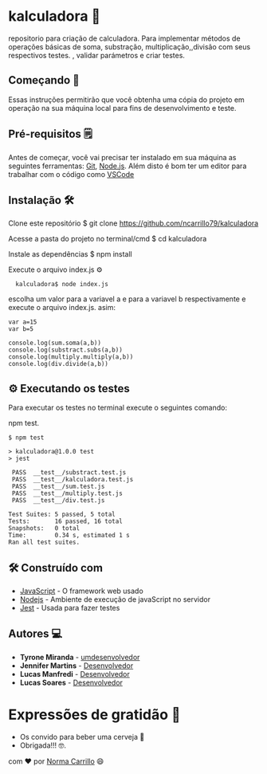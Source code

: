 

# kalculadora 🧮

repositorio para criação de calculadora. Para implementar métodos  de operações básicas de soma, substração, multiplicação,,divisão com seus respectivos testes.
, validar parámetros e criar testes.

## Começando :rocket:

Essas instruções permitirão que você obtenha uma cópia do projeto em operação na sua máquina local para fins de desenvolvimento e teste.


## Pré-requisitos 🗒️


Antes de começar, você vai precisar ter instalado em sua máquina as seguintes ferramentas:
[Git](https://git-scm.com), [Node.js](https://nodejs.org/en/). 
Além disto é bom ter um editor para trabalhar com o código como [VSCode](https://code.visualstudio.com/)



##  Instalação 🛠️

 Clone este repositório
$ git clone <https://github.com/ncarrillo79/kalculadora>

 Acesse a pasta do projeto no terminal/cmd
$ cd kalculadora

 Instale as dependências
$ npm install

 Execute o arquivo index.js ⚙️ 

```
  kalculadora$ node index.js
 ```
  escolha um valor para a variavel a  e para a variavel b respectivamente e execute o arquivo index.js. 
  asim:
    
```
var a=15
var b=5

console.log(sum.soma(a,b))
console.log(substract.subs(a,b))
console.log(multiply.multiply(a,b))
console.log(div.divide(a,b))
```

## ⚙️ Executando os testes

Para executar os testes no terminal execute o seguintes comando:

npm test.

```
$ npm test

> kalculadora@1.0.0 test
> jest

 PASS  __test__/substract.test.js
 PASS  __test__/kalculadora.test.js
 PASS  __test__/sum.test.js
 PASS  __test__/multiply.test.js
 PASS  __test__/div.test.js

Test Suites: 5 passed, 5 total
Tests:       16 passed, 16 total
Snapshots:   0 total
Time:        0.34 s, estimated 1 s
Ran all test suites.

```

## 🛠️ Construído com


* [JavaScript](https://www.javascript.com/) - O framework web usado
* [Nodejs](https://nodejs.org/en/) - Ambiente de execução de javaScript no servidor
* [Jest](https://jestjs.io/) - Usada para fazer testes


##  Autores :computer:


* **Tyrone Miranda** - [umdesenvolvedor](https://www.linkedin.com/in/tayronmiranda/)
* **Jennifer Martins** - [Desenvolvedor](https://www.linkedin.com/in/martinsjeniffer/)
* **Lucas Manfredi** -  [Desenvolvedor](https://www.linkedin.com/in/lucca-manfredi/?originalSubdomain=br)
* **Lucas Soares** -  [Desenvolvedor](https://www.linkedin.com/in/lucascsoares/)


#  Expressões de gratidão :gift:

* Os convido para beber uma cerveja :beer:
* Obrigada!!!  🤓.


com :heart: por [Norma Carrillo](https://github.com/ncarrillo79/) :smile:



